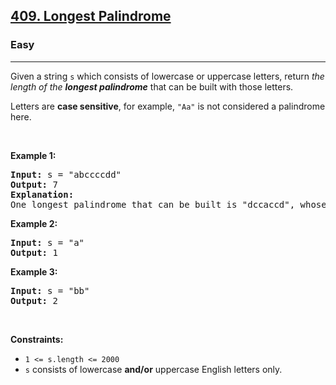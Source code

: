 <h2><a href="https://leetcode.com/problems/longest-palindrome/">409. Longest Palindrome</a></h2><h3>Easy</h3><hr><div><p>Given a string <code>s</code> which consists of lowercase or uppercase letters, return <em>the length of the <strong>longest palindrome</strong></em>&nbsp;that can be built with those letters.</p>

<p>Letters are <strong>case sensitive</strong>, for example,&nbsp;<code>"Aa"</code> is not considered a palindrome here.</p>

<p>&nbsp;</p>
<p><strong>Example 1:</strong></p>

<pre style="position: relative;"><strong>Input:</strong> s = "abccccdd"
<strong>Output:</strong> 7
<strong>Explanation:</strong>
One longest palindrome that can be built is "dccaccd", whose length is 7.
<div class="open_grepper_editor" title="Edit &amp; Save To Grepper"></div></pre>

<p><strong>Example 2:</strong></p>

<pre style="position: relative;"><strong>Input:</strong> s = "a"
<strong>Output:</strong> 1
<div class="open_grepper_editor" title="Edit &amp; Save To Grepper"></div></pre>

<p><strong>Example 3:</strong></p>

<pre style="position: relative;"><strong>Input:</strong> s = "bb"
<strong>Output:</strong> 2
<div class="open_grepper_editor" title="Edit &amp; Save To Grepper"></div></pre>

<p>&nbsp;</p>
<p><strong>Constraints:</strong></p>

<ul>
	<li><code>1 &lt;= s.length &lt;= 2000</code></li>
	<li><code>s</code> consists of lowercase <strong>and/or</strong> uppercase English&nbsp;letters only.</li>
</ul>
</div>